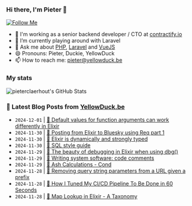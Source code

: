 ### Hi there, I'm Pieter 👋  
[![Follow Me](https://img.shields.io/github/followers/pieterclaerhout?label=Follow&style=social)](https://github.com/pieterclaerhout)

- 🏢 I'm working as a senior backend developer / CTO at [contractify.io](https://contractify.io)
- 🌱 I’m currently playing around with Laravel
- 💬 Ask me about [PHP](https://php.net), [Laravel](http://laravel.com) and [VueJS](https://vuejs.org)
- 😄 Pronouns: Pieter, Duckie, YellowDuck
- 📫 How to reach me: pieter@yellowduck.be

### My stats

![pieterclaerhout's GitHub Stats](https://github-readme-stats.vercel.app/api?username=pieterclaerhout&show_icons=true&count_private=true&line_height=40)

### 📩 Latest Blog Posts from [YellowDuck.be](https://www.yellowduck.be/)
<!-- BLOG-POST-LIST:START -->
- `2024-12-01` | [🔗 Default values for function arguments can work differently in Elixir](https://www.yellowduck.be/posts/default-values-for-function-arguments-can-work-differently-in-elixir)  
- `2024-11-30` | [🐥 Posting from Elixir to Bluesky using Req part 1](https://www.yellowduck.be/posts/posting-from-elixir-to-bluesky-using-req-part-1)  
- `2024-11-30` | [🔗 Elixir is dynamically and strongly typed](https://www.yellowduck.be/posts/elixir-is-dynamically-and-strongly-typed)  
- `2024-11-30` | [🔗 SQL style guide](https://www.yellowduck.be/posts/sql-style-guide)  
- `2024-11-29` | [🐥 The beauty of debugging in Elixir when using dbg&lpar;&rpar;](https://www.yellowduck.be/posts/the-beauty-of-debugging-in-elixir-when-using-dbg)  
- `2024-11-29` | [🔗 Writing system software: code comments](https://www.yellowduck.be/posts/writing-system-software-code-comments-antirez)  
- `2024-11-29` | [🔗 Ash Calculations - Cond](https://www.yellowduck.be/posts/ash-calculations-cond)  
- `2024-11-28` | [🐥 Removing query string parameters from a URL given a prefix](https://www.yellowduck.be/posts/removing-query-string-parameters-from-a-url-given-a-prefix)  
- `2024-11-28` | [🔗 How I Tuned My CI/CD Pipeline To Be Done in 60 Seconds](https://www.yellowduck.be/posts/how-i-tuned-my-ci-cd-pipeline-to-be-done-in-60-seconds)  
- `2024-11-28` | [🔗 Map Lookup in Elixir - A Taxonomy](https://www.yellowduck.be/posts/map-lookup-in-elixir-a-taxonomy)  

<!-- BLOG-POST-LIST:END -->
